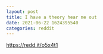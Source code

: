 ```yaml
--- 
layout: post 
title: I have a theory hear me out 
date: 2021-06-22 1624395540 
categories: reddit 
--- 
```

https://redd.it/o5x4t1
